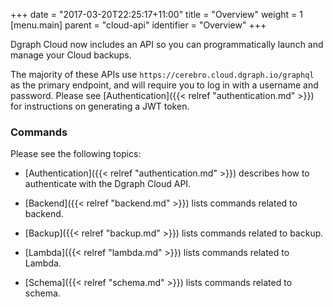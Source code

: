 +++
date = "2017-03-20T22:25:17+11:00"
title = "Overview"
weight = 1
[menu.main]
    parent = "cloud-api"
    identifier = "Overview"
+++

Dgraph Cloud now includes an API so you can programmatically launch and manage your Cloud backups.

The majority of these APIs use `https://cerebro.cloud.dgraph.io/graphql` as the primary endpoint, and will require you to log in with a username and password. Please see [Authentication]({{< relref "authentication.md" >}}) for instructions on generating a JWT token.

### Commands

Please see the following topics:

* [Authentication]({{< relref "authentication.md" >}}) describes how to authenticate with the Dgraph Cloud API.

* [Backend]({{< relref "backend.md" >}}) lists commands related to backend.

* [Backup]({{< relref "backup.md" >}}) lists commands related to backup.

* [Lambda]({{< relref "lambda.md" >}}) lists commands related to Lambda.

* [Schema]({{< relref "schema.md" >}}) lists commands related to schema.
